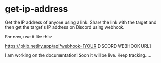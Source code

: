 # get-ip-address
Get the IP address of anyone using a link. Share the link with the target and then get the target's IP address on Discord using webhook.

For now, use it like this:

https://ipkib.netlify.app/api?webhook=[YOUR DISCORD WEBHOOK URL]

I am working on the documentation! Soon it will be live. Keep tracking.....
